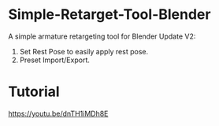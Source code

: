 # Simple-Retarget-Tool-Blender
A simple armature retargeting tool for Blender
Update V2:
1. Set Rest Pose to easily apply rest pose.
2. Preset Import/Export.
# Tutorial
https://youtu.be/dnTH1iMDh8E
